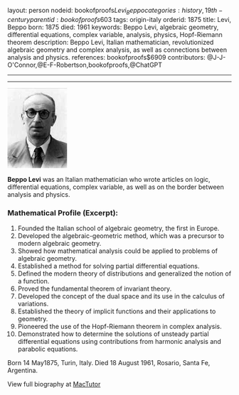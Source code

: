 layout: person
nodeid: bookofproofs$Levi_Beppo
categories: history,19th-century
parentid: bookofproofs$603
tags: origin-italy
orderid: 1875
title: Levi, Beppo
born: 1875
died: 1961
keywords: Beppo Levi, algebraic geometry, differential equations, complex variable, analysis, physics, Hopf-Riemann theorem
description: Beppo Levi, Italian mathematician, revolutionized algebraic geometry and complex analysis, as well as connections between analysis and physics.
references: bookofproofs$6909
contributors: @J-J-O'Connor,@E-F-Robertson,bookofproofs,@ChatGPT

---



---

![Levi_Beppo.jpg](https://github.com/bookofproofs/bookofproofs.github.io/blob/main/_sources/_assets/images/portraits/Levi_Beppo.jpg?raw=true)

**Beppo Levi** was an Italian mathematician who wrote articles on logic, differential equations, complex variable, as well as on the border between analysis and physics.

### Mathematical Profile (Excerpt):
1. Founded the Italian school of algebraic geometry, the first in Europe.
2. Developed the algebraic-geometric method, which was a precursor to modern algebraic geometry.
3. Showed how mathematical analysis could be applied to problems of algebraic geometry.
4. Established a method for solving partial differential equations.
5. Defined the modern theory of distributions and generalized the notion of a function.
6. Proved the fundamental theorem of invariant theory.
7. Developed the concept of the dual space and its use in the calculus of variations.
8. Established the theory of implicit functions and their applications to geometry.
9. Pioneered the use of the Hopf-Riemann theorem in complex analysis.
10. Demonstrated how to determine the solutions of unsteady partial differential equations using contributions from harmonic analysis and parabolic equations.

Born 14 May1875, Turin, Italy. Died 18 August 1961, Rosario, Santa Fe, Argentina.

View full biography at [MacTutor](https://mathshistory.st-andrews.ac.uk/Biographies/Levi_Beppo/)
